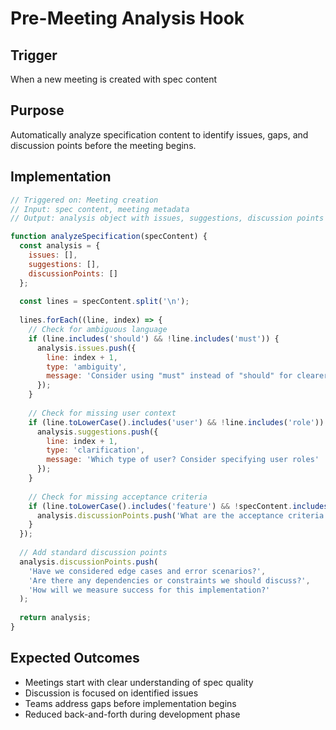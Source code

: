 # Pre-Meeting Analysis Hook

## Trigger
When a new meeting is created with spec content

## Purpose
Automatically analyze specification content to identify issues, gaps, and discussion points before the meeting begins.

## Implementation
```javascript
// Triggered on: Meeting creation
// Input: spec content, meeting metadata
// Output: analysis object with issues, suggestions, discussion points

function analyzeSpecification(specContent) {
  const analysis = {
    issues: [],
    suggestions: [],
    discussionPoints: []
  };
  
  const lines = specContent.split('\n');
  
  lines.forEach((line, index) => {
    // Check for ambiguous language
    if (line.includes('should') && !line.includes('must')) {
      analysis.issues.push({
        line: index + 1,
        type: 'ambiguity',
        message: 'Consider using "must" instead of "should" for clearer requirements'
      });
    }
    
    // Check for missing user context
    if (line.toLowerCase().includes('user') && !line.includes('role')) {
      analysis.suggestions.push({
        line: index + 1,
        type: 'clarification',
        message: 'Which type of user? Consider specifying user roles'
      });
    }
    
    // Check for missing acceptance criteria
    if (line.toLowerCase().includes('feature') && !specContent.includes('acceptance criteria')) {
      analysis.discussionPoints.push('What are the acceptance criteria for this feature?');
    }
  });
  
  // Add standard discussion points
  analysis.discussionPoints.push(
    'Have we considered edge cases and error scenarios?',
    'Are there any dependencies or constraints we should discuss?',
    'How will we measure success for this implementation?'
  );
  
  return analysis;
}
```

## Expected Outcomes
- Meetings start with clear understanding of spec quality
- Discussion is focused on identified issues
- Teams address gaps before implementation begins
- Reduced back-and-forth during development phase